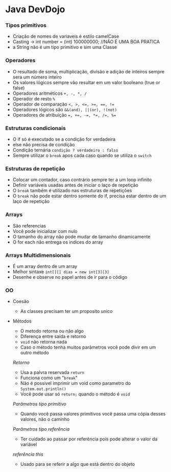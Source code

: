 # Java DevDojo

### Tipos primitivos

- Criação de nomes de variaveis é estilo camelCase 
- Casting -> int number = (int) 100000000; //NÃO É UMA BOA PRATICA 
- a String não é um tipo primitivo e sim uma Classe

### Operadores

- O resultado de soma, multiplicação, divisão e adição de inteiros sempre sera um número inteiro
- Os valores lógicos sempre vão resultar em um valor booleano (true or false)
- Operadores aritméticos ` +, -, *, / `
- Operador de resto ` % `
- Operador de comparação ` <, >, <=, >=, ==, != `
- Operadores lógicos são ` &&(and), ||(or), !(not) `
- Operadores de atribuição ` =, +=, -=, *=, /=, %= `

### Estruturas condicionais
- O if só é executado se a condição for verdadeira
- else não precisa de condição
- Condição ternária ` condição ? verdadeiro : falso `
- Sempre utilizar o `break` apos cada caso quando se utiliza o `switch`

### Estruturas de repetição
- Colocar um contador, caso contrário sempre ter a um loop infinito
- Definir variáveis usadas antes de iniciar o laço de repetição
- O `break` também é utilizado nas estruturas de repetições
- O `break` não pode estar dentro somente do if, precisa estar dentro de um laço de repetição

### Arrays
- São referencias 
- Você pode inicializar com nulo
- O tamanho do array não pode mudar de tamanho dinamicamente
- O for each não entrega os indices do array

### Arrays Multidimensionais
- É um array dentro de um array
- Melhor sintaxe `int[][] dias = new int[3][3]`
- Desenhe e observe no papel antes de ir para o código

### OO
- Coesão
    - As classes precisam ter um proposito unico
    
- Métodos
    - O metodo retorna ou não algo
    - Diferença entre saída e retorno
    - `void` não retorna nada
    - Caso o método tenha muitos parâmetros você pode divir em um outro método
    
    *Retorno*
    - Usa a palvra reservada `return`
    - Funciona como um "`break`" 
    - Não é possivel imprimir um void como parametro do `System.out.println()`
    - Você pode usar só `return;` quando o método é `void`

    *Parâmetros tipo primitivo*
    - Quando você passa valores primitivos você passa uma cópia desses valores, não o caminho

    *Parâmetros tipo referência*
    - Ter cuidado ao passar por referência pois pode alterar o valor da variável

    *referência this*
    - Usado para se referir a algo que está dentro do objeto